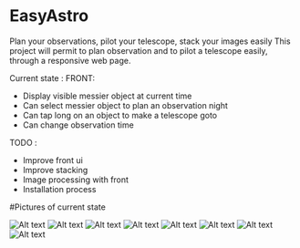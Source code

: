 # EasyAstro
Plan your observations, pilot your telescope, stack your images easily
This project will permit to plan observation and to pilot a telescope easily, through a responsive web page. 

Current state :
FRONT:
- Display visible messier object at current time
- Can select messier object to plan an observation night
- Can tap long on an object to make a telescope goto
- Can change observation time


TODO :
- Improve front ui 
- Improve stacking
- Image processing with front
- Installation process

#Pictures of current state


![Alt text](doc/web.png?raw=true "Web interface")
![Alt text](doc/web2.png?raw=true "Web interface")
![Alt text](doc/android.png?raw=true "Plan your observation")
![Alt text](doc/selecthour.png?raw=true "Plan your observation")
![Alt text](doc/list.png?raw=true "Plan your observation")
![Alt text](doc/server.png?raw=true "Pilot your telescope")
![Alt text](doc/telescop2.png?raw=true "Pilot your telescope")
![Alt text](doc/m97_stacking.png?raw=true "Live Stacking")
